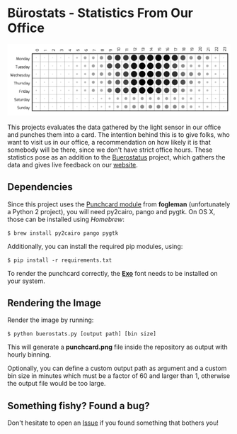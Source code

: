 # Bürostats - Statistics From Our Office

![Anybody there?](assets/example.png)

This projects evaluates the data gathered by the light sensor in our office and punches them into a card.
The intention behind this is to give folks, who want to visit us in our office, a recommendation on how likely it is that somebody will be there, since we don't have strict office hours.
These statistics pose as an addition to the [Buerostatus](https://github.com/fsr/buerostatus) project, which gathers the data and gives live feedback on our [website](https://ifsr.de).


## Dependencies

Since this project uses the [Punchcard module](https://github.com/fogleman/Punchcard) from **fogleman** (unfortunately a Python 2 project), you will need py2cairo, pango and pygtk.
On OS X, those can be installed using _Homebrew_:  
```
$ brew install py2cairo pango pygtk
```

Additionally, you can install the required pip modules, using:  
```
$ pip install -r requirements.txt
```

To render the punchcard correctly, the **[Exo](https://www.fontsquirrel.com/fonts/exo)** font needs to be installed on your system.


## Rendering the Image

Render the image by running:  
```
$ python buerostats.py [output path] [bin size]
```
This will generate a **punchcard.png** file inside the repository as output with hourly binning.

Optionally, you can define a custom output path as argument and a custom bin size in minutes which must be a factor of 60 and larger than 1, otherwise the output file would be too large.


## Something fishy? Found a bug?

Don't hesitate to open an [Issue](https://github.com/fsr/stats/issues) if you found something that bothers you!
